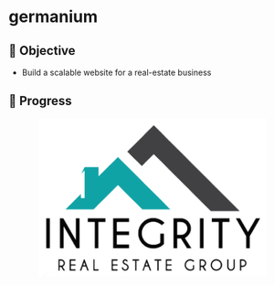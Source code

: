 # germanium

## :thought_balloon: Objective
* Build a scalable website for a real-estate business 






## :wrench: Progress
<p align="center" >
	<a href = 'https://www.integrityrealtors.org/'>
  	<img src="HTML/img/hologo.png" width="400" />
	</a>
</p>






